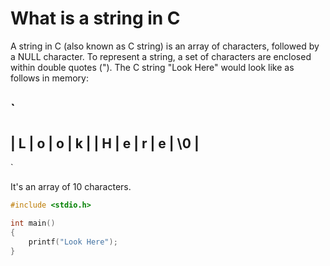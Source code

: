 # What is a string in C

A string in C (also known as C string) is an array of characters, followed by a NULL character. To represent a string, a set of characters are enclosed within double quotes ("). The C string "Look Here" would look like as follows in memory:

`
-----------------------------------------
| L | o | o | k |  | H | e | r | e | \0 |
-----------------------------------------
`

It's an array of 10 characters.

```C runnable
#include <stdio.h>

int main()
{
	printf("Look Here");
}

```
